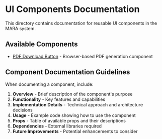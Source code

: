 # UI Components Documentation

This directory contains documentation for reusable UI components in the MARA system.

## Available Components

- [PDF Download Button](./pdf-download-button.md) - Browser-based PDF generation component

## Component Documentation Guidelines

When documenting a component, include:

1. **Overview** - Brief description of the component's purpose
2. **Functionality** - Key features and capabilities
3. **Implementation Details** - Technical approach and architecture decisions
4. **Usage** - Example code showing how to use the component
5. **Props** - Table of available props and their descriptions
6. **Dependencies** - External libraries required
7. **Future Improvements** - Potential enhancements to consider